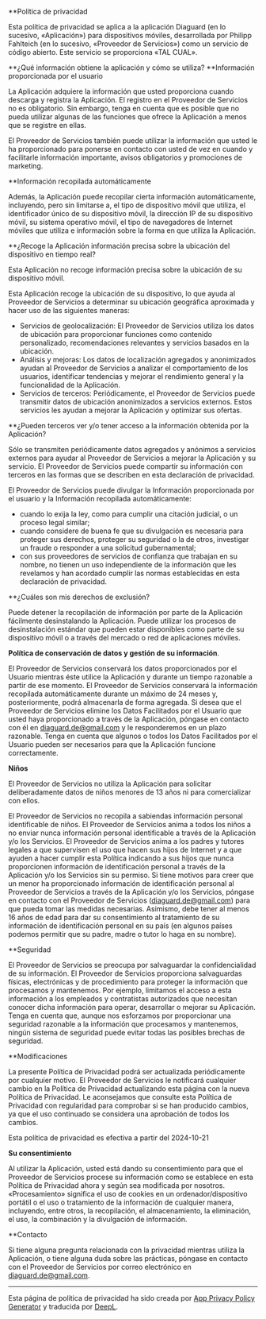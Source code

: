 **Política de privacidad

Esta política de privacidad se aplica a la aplicación Diaguard (en lo sucesivo, «Aplicación») para dispositivos móviles, desarrollada por Philipp Fahlteich (en lo sucesivo, «Proveedor de Servicios») como un servicio de código abierto. Este servicio se proporciona «TAL CUAL».

**¿Qué información obtiene la aplicación y cómo se utiliza?
**Información proporcionada por el usuario

La Aplicación adquiere la información que usted proporciona cuando descarga y registra la Aplicación. El registro en el Proveedor de Servicios no es obligatorio. Sin embargo, tenga en cuenta que es posible que no pueda utilizar algunas de las funciones que ofrece la Aplicación a menos que se registre en ellas.

El Proveedor de Servicios también puede utilizar la información que usted le ha proporcionado para ponerse en contacto con usted de vez en cuando y facilitarle información importante, avisos obligatorios y promociones de marketing.

**Información recopilada automáticamente

Además, la Aplicación puede recopilar cierta información automáticamente, incluyendo, pero sin limitarse a, el tipo de dispositivo móvil que utiliza, el identificador único de su dispositivo móvil, la dirección IP de su dispositivo móvil, su sistema operativo móvil, el tipo de navegadores de Internet móviles que utiliza e información sobre la forma en que utiliza la Aplicación.

**¿Recoge la Aplicación información precisa sobre la ubicación del dispositivo en tiempo real?

Esta Aplicación no recoge información precisa sobre la ubicación de su dispositivo móvil.

Esta Aplicación recoge la ubicación de su dispositivo, lo que ayuda al Proveedor de Servicios a determinar su ubicación geográfica aproximada y hacer uso de las siguientes maneras:

* Servicios de geolocalización: El Proveedor de Servicios utiliza los datos de ubicación para proporcionar funciones como contenido personalizado, recomendaciones relevantes y servicios basados en la ubicación.
* Análisis y mejoras: Los datos de localización agregados y anonimizados ayudan al Proveedor de Servicios a analizar el comportamiento de los usuarios, identificar tendencias y mejorar el rendimiento general y la funcionalidad de la Aplicación.
* Servicios de terceros: Periódicamente, el Proveedor de Servicios puede transmitir datos de ubicación anonimizados a servicios externos. Estos servicios les ayudan a mejorar la Aplicación y optimizar sus ofertas.

**¿Pueden terceros ver y/o tener acceso a la información obtenida por la Aplicación?

Sólo se transmiten periódicamente datos agregados y anónimos a servicios externos para ayudar al Proveedor de Servicios a mejorar la Aplicación y su servicio. El Proveedor de Servicios puede compartir su información con terceros en las formas que se describen en esta declaración de privacidad.

El Proveedor de Servicios puede divulgar la Información proporcionada por el usuario y la Información recopilada automáticamente:

* cuando lo exija la ley, como para cumplir una citación judicial, o un proceso legal similar;
* cuando considere de buena fe que su divulgación es necesaria para proteger sus derechos, proteger su seguridad o la de otros, investigar un fraude o responder a una solicitud gubernamental;
* con sus proveedores de servicios de confianza que trabajan en su nombre, no tienen un uso independiente de la información que les revelamos y han acordado cumplir las normas establecidas en esta declaración de privacidad.

**¿Cuáles son mis derechos de exclusión?

Puede detener la recopilación de información por parte de la Aplicación fácilmente desinstalando la Aplicación. Puede utilizar los procesos de desinstalación estándar que pueden estar disponibles como parte de su dispositivo móvil o a través del mercado o red de aplicaciones móviles.

**Política de conservación de datos y gestión de su información**.

El Proveedor de Servicios conservará los datos proporcionados por el Usuario mientras éste utilice la Aplicación y durante un tiempo razonable a partir de ese momento. El Proveedor de Servicios conservará la información recopilada automáticamente durante un máximo de 24 meses y, posteriormente, podrá almacenarla de forma agregada. Si desea que el Proveedor de Servicios elimine los Datos Facilitados por el Usuario que usted haya proporcionado a través de la Aplicación, póngase en contacto con él en diaguard.de@gmail.com y le responderemos en un plazo razonable. Tenga en cuenta que algunos o todos los Datos Facilitados por el Usuario pueden ser necesarios para que la Aplicación funcione correctamente.

**Niños**

El Proveedor de Servicios no utiliza la Aplicación para solicitar deliberadamente datos de niños menores de 13 años ni para comercializar con ellos.

El Proveedor de Servicios no recopila a sabiendas información personal identificable de niños. El Proveedor de Servicios anima a todos los niños a no enviar nunca información personal identificable a través de la Aplicación y/o los Servicios. El Proveedor de Servicios anima a los padres y tutores legales a que supervisen el uso que hacen sus hijos de Internet y a que ayuden a hacer cumplir esta Política indicando a sus hijos que nunca proporcionen información de identificación personal a través de la Aplicación y/o los Servicios sin su permiso. Si tiene motivos para creer que un menor ha proporcionado información de identificación personal al Proveedor de Servicios a través de la Aplicación y/o los Servicios, póngase en contacto con el Proveedor de Servicios (diaguard.de@gmail.com) para que pueda tomar las medidas necesarias. Asimismo, debe tener al menos 16 años de edad para dar su consentimiento al tratamiento de su información de identificación personal en su país (en algunos países podemos permitir que su padre, madre o tutor lo haga en su nombre).

**Seguridad

El Proveedor de Servicios se preocupa por salvaguardar la confidencialidad de su información. El Proveedor de Servicios proporciona salvaguardas físicas, electrónicas y de procedimiento para proteger la información que procesamos y mantenemos. Por ejemplo, limitamos el acceso a esta información a los empleados y contratistas autorizados que necesitan conocer dicha información para operar, desarrollar o mejorar su Aplicación. Tenga en cuenta que, aunque nos esforzamos por proporcionar una seguridad razonable a la información que procesamos y mantenemos, ningún sistema de seguridad puede evitar todas las posibles brechas de seguridad.

**Modificaciones

La presente Política de Privacidad podrá ser actualizada periódicamente por cualquier motivo. El Proveedor de Servicios le notificará cualquier cambio en la Política de Privacidad actualizando esta página con la nueva Política de Privacidad. Le aconsejamos que consulte esta Política de Privacidad con regularidad para comprobar si se han producido cambios, ya que el uso continuado se considera una aprobación de todos los cambios.

Esta política de privacidad es efectiva a partir del 2024-10-21

**Su consentimiento**

Al utilizar la Aplicación, usted está dando su consentimiento para que el Proveedor de Servicios procese su información como se establece en esta Política de Privacidad ahora y según sea modificada por nosotros. «Procesamiento» significa el uso de cookies en un ordenador/dispositivo portátil o el uso o tratamiento de la información de cualquier manera, incluyendo, entre otros, la recopilación, el almacenamiento, la eliminación, el uso, la combinación y la divulgación de información.

**Contacto

Si tiene alguna pregunta relacionada con la privacidad mientras utiliza la Aplicación, o tiene alguna duda sobre las prácticas, póngase en contacto con el Proveedor de Servicios por correo electrónico en diaguard.de@gmail.com.

* * *

Esta página de política de privacidad ha sido creada por [App Privacy Policy Generator](https://app-privacy-policy-generator.nisrulz.com/) y traducida por [DeepL](https://www.deepl.com/de/translator).